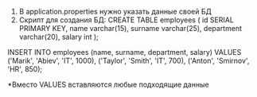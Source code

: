 1) В application.properties нужно указать данные своей БД
2) Скрипт для создания БД: 
  CREATE TABLE employees
(
    id         SERIAL PRIMARY KEY,
    name       varchar(15),
    surname    varchar(25),
    department varchar(20),
    salary     int
);

INSERT INTO employees (name, surname, department, salary)
VALUES ('Marik', 'Abiev', 'IT', 1000),
       ('Taylor', 'Smith', 'IT', 700),
       ('Anton', 'Smirnov', 'HR', 850);
       
 *Вместо VALUES вставляются любые подходящие данные 
